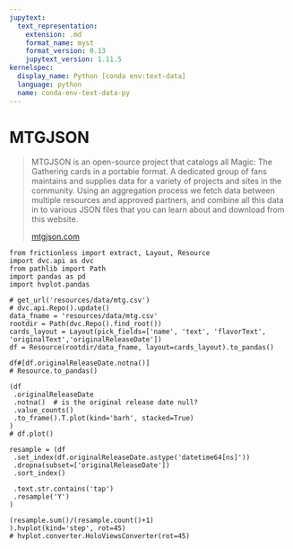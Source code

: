 ```yaml
---
jupytext:
  text_representation:
    extension: .md
    format_name: myst
    format_version: 0.13
    jupytext_version: 1.11.5
kernelspec:
  display_name: Python [conda env:text-data]
  language: python
  name: conda-env-text-data-py
---
```


# MTGJSON

> MTGJSON is an open-source project that catalogs all Magic: The Gathering cards in a portable format. A dedicated group of fans maintains and supplies data for a variety of projects and sites in the community. Using an aggregation process we fetch data between multiple resources and approved partners, and combine all this data in to various JSON files that you can learn about and download from this website.
>
> [mtgjson.com](mtgjson.com)

```{code-cell} ipython3
from frictionless import extract, Layout, Resource
import dvc.api as dvc
from pathlib import Path
import pandas as pd
import hvplot.pandas
```

```{code-cell} ipython3
# get_url('resources/data/mtg.csv')
# dvc.api.Repo().update()
data_fname = 'resources/data/mtg.csv'
rootdir = Path(dvc.Repo().find_root())
cards_layout = Layout(pick_fields=['name', 'text', 'flavorText', 'originalText','originalReleaseDate'])
df = Resource(rootdir/data_fname, layout=cards_layout).to_pandas()
```

```{code-cell} ipython3
df#[df.originalReleaseDate.notna()]
# Resource.to_pandas()
```

```{code-cell} ipython3
(df
 .originalReleaseDate
 .notna()  # is the original release date null?
 .value_counts()
 .to_frame().T.plot(kind='barh', stacked=True)
)
# df.plot()
```

```{code-cell} ipython3
resample = (df
 .set_index(df.originalReleaseDate.astype('datetime64[ns]'))
 .dropna(subset=['originalReleaseDate'])
 .sort_index()
 
 .text.str.contains('tap')
 .resample('Y')
)

(resample.sum()/(resample.count()+1)
).hvplot(kind='step', rot=45)
# hvplot.converter.HoloViewsConverter(rot=45)
```
